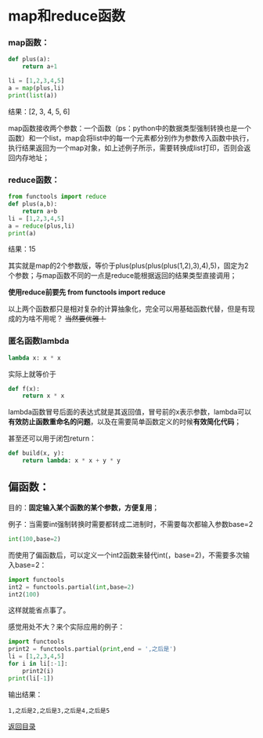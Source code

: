 # map和reduce函数

### map函数：

```python
def plus(a):
    return a+1

li = [1,2,3,4,5]
a = map(plus,li)
print(list(a))

```

结果：[2, 3, 4, 5, 6]

map函数接收两个参数：一个函数（ps：python中的数据类型强制转换也是一个函数）和一个list，map会将list中的每一个元素都分别作为参数传入函数中执行，执行结果返回为一个map对象，如上述例子所示，需要转换成list打印，否则会返回内存地址；

### reduce函数：

```python
from functools import reduce
def plus(a,b):
    return a+b
li = [1,2,3,4,5]
a = reduce(plus,li)
print(a)
```

结果：15

其实就是map的2个参数版，等价于plus(plus(plus(plus(1,2),3),4),5)，固定为2个参数；与map函数不同的一点是reduce能根据返回的结果类型直接调用；

**使用reduce前要先 from functools import reduce**

以上两个函数都只是相对复杂的计算抽象化，完全可以用基础函数代替，但是有现成的为啥不用呢？ ~~当然要优雅！~~



### 匿名函数lambda

```python
lambda x: x * x
```

实际上就等价于

```python
def f(x):
    return x * x
```

lambda函数冒号后面的表达式就是其返回值，冒号前的x表示参数，lambda可以 **有效防止函数重命名的问题**，以及在需要简单函数定义的时候**有效简化代码**；

甚至还可以用于闭包return：

```python
def build(x, y):
    return lambda: x * x + y * y
```



## 偏函数：

目的：**固定输入某个函数的某个参数，方便复用**；

例子：当需要int强制转换时需要都转成二进制时，不需要每次都输入参数base=2

```python
int(100,base=2)
```

而使用了偏函数后，可以定义一个int2函数来替代int(，base=2)，不需要多次输入base=2：

```python
import functools
int2 = functools.partial(int,base=2)
int2(100)
```

这样就能省点事了。

感觉用处不大？来个实际应用的例子：

```python
import functools
print2 = functools.partial(print,end = ',之后是')
li = [1,2,3,4,5]
for i in li[:-1]:
    print2(i)
print(li[-1])
```

输出结果：

```
1,之后是2,之后是3,之后是4,之后是5
```







[返回目录](https://ko710395.github.io/)